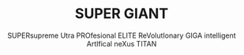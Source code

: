 <h1 align="center">SUPER GIANT</h1>
<p align="center"> SUPERsupreme Utra PROfesional ELITE ReVolutIonary GIGA intelligent ArtIfical neXus TITAN </p>
